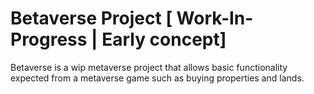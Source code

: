 # Betaverse Project [ Work-In-Progress | Early concept]

Betaverse is a wip metaverse project that allows basic functionality expected from a metaverse game such as buying properties and lands. 
